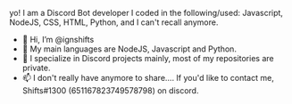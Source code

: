 yo! I am a Discord Bot developer I coded in the following/used: Javascript, NodeJS, CSS, HTML, Python, and I can't recall anymore.

- 👋 Hi, I’m @ignshifts
- 👀 My main languages are NodeJS, Javascript and Python.
- 🌱 I specialize in Discord projects mainly, most of my repositories are private.
- 📫 I don't really have anymore to share.... If you'd like to contact me, Shifts#1300 (651167823749578798) on discord.
